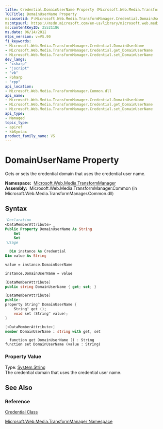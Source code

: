 ```yaml
---
title: Credential.DomainUserName Property (Microsoft.Web.Media.TransformManager)
TOCTitle: DomainUserName Property
ms:assetid: P:Microsoft.Web.Media.TransformManager.Credential.DomainUserName
ms:mtpsurl: https://msdn.microsoft.com/en-us/library/microsoft.web.media.transformmanager.credential.domainusername(v=VS.90)
ms:contentKeyID: 35521186
ms.date: 06/14/2012
mtps_version: v=VS.90
f1_keywords:
- Microsoft.Web.Media.TransformManager.Credential.DomainUserName
- Microsoft.Web.Media.TransformManager.Credential.get_DomainUserName
- Microsoft.Web.Media.TransformManager.Credential.set_DomainUserName
dev_langs:
- "csharp"
- "jscript"
- "vb"
- FSharp
- "cpp"
api_location:
- Microsoft.Web.Media.TransformManager.Common.dll
api_name:
- Microsoft.Web.Media.TransformManager.Credential.DomainUserName
- Microsoft.Web.Media.TransformManager.Credential.get_DomainUserName
- Microsoft.Web.Media.TransformManager.Credential.set_DomainUserName
api_type:
- Managed
topic_type:
- apiref
- kbSyntax
product_family_name: VS
---
```


# DomainUserName Property

Gets or sets the credential domain that uses the credential user name.

**Namespace:**  [Microsoft.Web.Media.TransformManager](microsoft-web-media-transformmanager-namespace.md)  
**Assembly:**  Microsoft.Web.Media.TransformManager.Common (in Microsoft.Web.Media.TransformManager.Common.dll)

## Syntax

```vb
'Declaration
<DataMemberAttribute> _
Public Property DomainUserName As String
    Get
    Set
'Usage

  Dim instance As Credential
Dim value As String

value = instance.DomainUserName

instance.DomainUserName = value
```

```csharp
[DataMemberAttribute]
public string DomainUserName { get; set; }
```

```cpp
[DataMemberAttribute]
public:
property String^ DomainUserName {
    String^ get ();
    void set (String^ value);
}
```

``` fsharp
[<DataMemberAttribute>]
member DomainUserName : string with get, set
```

```jscript
  function get DomainUserName () : String
function set DomainUserName (value : String)
```

### Property Value

Type: [System.String](https://msdn.microsoft.com/library/s1wwdcbf)  
The credential domain that uses the credential user name.  

## See Also

### Reference

[Credential Class](credential-class-microsoft-web-media-transformmanager.md)

[Microsoft.Web.Media.TransformManager Namespace](microsoft-web-media-transformmanager-namespace.md)

